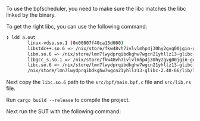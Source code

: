 To use the bpfscheduler, you need to make sure the libc matches the libc linked by the binary.

To get the right libc, you can use the following command:

```bash
❯ ldd a.out
        linux-vdso.so.1 (0x00007f40ca15d000)
        libstdc++.so.6 => /nix/store/fkw48vh7ivlvlmhp4j30hy2gvg00jgin-gcc-14.3.0-lib/lib/libstdc++.so.6 (0x00007f40c9edb000)
        libm.so.6 => /nix/store/lmn7lwydprqibdkghw7wgcn21yhllz13-glibc-2.40-66/lib/libm.so.6 (0x00007f40c9df3000)
        libgcc_s.so.1 => /nix/store/fkw48vh7ivlvlmhp4j30hy2gvg00jgin-gcc-14.3.0-lib/lib/libgcc_s.so.1 (0x00007f40c9dc5000)
        libc.so.6 => /nix/store/lmn7lwydprqibdkghw7wgcn21yhllz13-glibc-2.40-66/lib/libc.so.6 (0x00007f40c9bbc000)
        /nix/store/lmn7lwydprqibdkghw7wgcn21yhllz13-glibc-2.40-66/lib/ld-linux-x86-64.so.2 => /nix/store/lmn7lwydprqibdkghw7wgcn21yhllz13-glibc-2.40-66/lib64/ld-linux-x86-64.so.2 (0x00007f40ca15f000)
```


Next copy the `libc.so.6` path to the `src/bpf/main.bpf.c` file and `src/lib.rs` file.


Run `cargo build --release` to compile the project.

Next run the SUT with the following command:

```bash

```